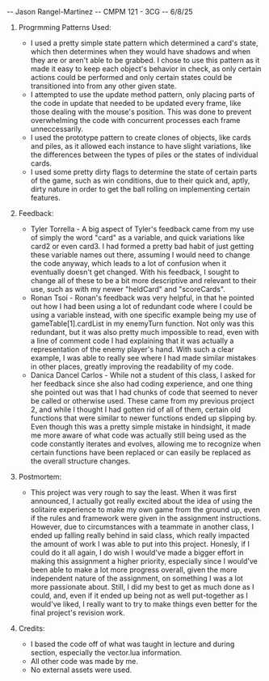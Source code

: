 -- Jason Rangel-Martinez
-- CMPM 121 - 3CG
-- 6/8/25

1. Progrmming Patterns Used:
    - I used a pretty simple state pattern which determined a card's state, which then determines when they would have shadows and when they are or aren't able to be grabbed. I chose to use this pattern as it made it easy to keep each object's behavior in check, as only certain actions could be performed and only certain states could be transitioned into from any other given state.
    - I attempted to use the update method pattern, only placing parts of the code in update that needed to be updated every frame, like those dealing with the mouse's position. This was done to prevent overwhelming the code with concurrent processes each frame unneccessarily.
    - I used the prototype pattern to create clones of objects, like cards and piles, as it allowed each instance to have slight variations, like the differences between the types of piles or the states of individual cards.
    - I used some pretty dirty flags to determine the state of certain parts of the game, such as win conditions, due to their quick and, aptly, dirty nature in order to get the ball rolling on implementing certain features.

2.  Feedback:
    - Tyler Torrella - A big aspect of Tyler's feedback came from my use of simply the word "card" as a variable, and quick variations like card2 or even card3. I had formed a pretty bad habit of just getting these variable names out there, assuming I would need to change the code anyway, which leads to a lot of confusion when it eventually doesn't get changed. With his feedback, I sought to change all of these to be a bit more descriptive and relevant to their use, such as with my newer "heldCard" and "scoreCards".
    - Ronan Tsoi - Ronan's feedback was very helpful, in that he pointed out how I had been using a lot of redundant code where I could be using a variable instead, with one specific example being my use of gameTable[1].cardList in my enemyTurn function. Not only was this redundant, but it was also pretty much impossible to read, even with a line of comment code I had explaining that it was actually a representation of the enemy player's hand. With such a clear example, I was able to really see where I had made similar mistakes in other places, greatly improving the readability of my code.
    - Danica Dancel Carlos - While not a student of this class, I asked for her feedback since she also had coding experience, and one thing she pointed out was that I had chunks of code that seemed to never be called or otherwise used. These came from my previous project 2, and while I thought I had gotten rid of all of them, certain old functions that were similar to newer functions ended up slipping by. Even though this was a pretty simple mistake in hindsight, it made me more aware of what code was actually still being used as the code constantly iterates and evolves, allowing me to recognize when certain functions have been replaced or can easily be replaced as the overall structure changes.

3.  Postmortem:
    - This project was very rough to say the least. When it was first announced, I actually got really excited about the idea of using the solitaire experience to make my own game from the ground up, even if the rules and framework were given in the assignment instructions. However, due to circumstances with a teammate in another class, I ended up falling really behind in said class, which really impacted the amount of work I was able to put into this project. Honesly, if I could do it all again, I do wish I would've made a bigger effort in making this assignment a higher priority, especially since I would've been able to make a lot more progress overall, given the more independent nature of the assignment, on something I was a lot more passionate about. Still, I did my best to get as much done as I could, and, even if it ended up being not as well put-together as I would've liked, I really want to try to make things even better for the final project's revision work.

4. Credits:
    - I based the code off of what was taught in lecture and during section, especially the vector.lua information.
    - All other code was made by me.
    - No external assets were used.
